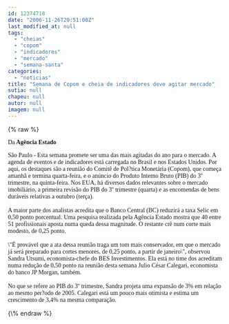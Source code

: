 ```yaml
---
id: 12374718
date: "2006-11-26T20:51:00Z"
last_modified_at: null
tags:
  - "cheias"
  - "copom"
  - "indicadores"
  - "mercado"
  - "semana-santa"
categories:
  - "noticias"
title: "Semana de Copom e cheia de indicadores deve agitar mercado"
sutia: null
chapeu: null
autor: null
imagem: null
---
```

{\% raw %}
<p><P><FONT face=Verdana>Da<STRONG> Agência Estado</STRONG></FONT></P><FONT face=\"Times New Roman\"></p>
<p><P><FONT face=Verdana>São Paulo - Esta semana promete ser uma das mais agitadas do ano para o mercado. A agenda de eventos e de indicadores está carregada no Brasil e nos Estados Unidos. Por aqui, os destaques são a reunião do Comitê de Pol?tica Monetária (Copom), que começa amanhã e termina quarta-feira, e o anúncio do Produto Interno Bruto (PIB) do 3º trimestre, na quinta-feira. Nos EUA, há diversos dados relevantes sobre o mercado imobiliário, a primeira revisão do PIB do 3º trimestre (quarta) e as encomendas de bens duráveis relativas a outubro (terça). <BR><BR>A maior parte dos analistas acredita que o Banco Central (BC) reduzirá a taxa Selic em 0,50 ponto porcentual. Uma pesquisa realizada pela Agência Estado mostra que 40 entre 51 profissionais aposta numa queda dessa magnitude. O restante crê num corte mais modesto, de 0,25 ponto. <BR><BR>\"É provável que a ata dessa reunião traga um tom mais conservador, em que o mercado já será preparado para cortes menores, de 0,25 ponto, a partir de janeiro\", observou Sandra Utsumi, economista-chefe do BES Investimentos. Ela está no time dos acreditam numa redução de 0,50 ponto na reunião desta semana Julio César Calegari, economista do banco JP Morgan, também. <BR><BR>No que se refere ao PIB do 3º trimestre, Sandra projeta uma expansão de 3% em relação ao mesmo per?odo de 2005. Calegari está um pouco mais otimista e estima um crescimento de 3,4% na mesma comparação.</FONT> </P></FONT> </p>
{\% endraw %}